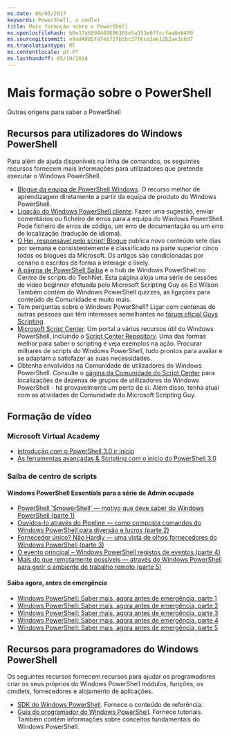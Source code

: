 ```yaml
---
ms.date: 06/05/2017
keywords: PowerShell, o cmdlet
title: Mais formação sobre o PowerShell
ms.openlocfilehash: b0e17a6894468696365e5a553e6ffccfaa8eb499
ms.sourcegitcommit: e9ad4d85fd7eb72fb5bc37f6ca3ae1282ae3c6d7
ms.translationtype: MT
ms.contentlocale: pt-PT
ms.lasthandoff: 05/10/2018
---
```

# <a name="more-powershell-learning"></a>Mais formação sobre o PowerShell

Outras origens para saber o PowerShell

## <a name="resources-for-windows-powershell-users"></a>Recursos para utilizadores do Windows PowerShell

Para além de ajuda disponíveis na linha de comandos, os seguintes recursos fornecem mais informações para utilizadores que pretende executar o Windows PowerShell.

- [Blogue da equipa de PowerShell Windows](http://blogs.msdn.com/b/powershell/). O recurso melhor de aprendizagem diretamente a partir da equipa de produto do Windows PowerShell.
- [Ligação do Windows PowerShell cliente](http://Connect.Microsoft.com/PowerShell). Fazer uma sugestão, enviar comentários ou ficheiro de erros para a equipa do Windows PowerShell. Pode ficheiro de erros de código, um erro de documentação ou um erro de localização (tradução de idioma).
- [O Hei, responsável pelo script! Blogue](https://blogs.technet.microsoft.com/heyscriptingguy/) publica novo conteúdo sete dias por semana e consistentemente é classificado na parte superior cinco todos os blogues da Microsoft. Os artigos são condicionadas por cenário e escritos de forma a interagir e lively.
- [A página de PowerShell Saiba](https://blogs.technet.microsoft.com/heyscriptingguy/2015/01/04/weekend-scripter-the-best-ways-to-learn-powershell/) é o hub de Windows PowerShell no Centro de scripts do TechNet. Esta página aloja uma série de sessões de vídeo beginner efetuada pelo Microsoft Scripting Guy os Ed Wilson. Também contém do Windows PowerShell quizzes, as ligações para conteúdo de Comunidade e muito mais.
- Tem perguntas sobre o Windows PowerShell? Ligar com centenas de outras pessoas que têm interesses semelhantes no [fórum oficial Guys Scripting](http://social.technet.microsoft.com/forums/itcg/threads/).
- [Microsoft Script Center](https://technet.microsoft.com/scriptcenter). Um portal a vários recursos útil do Windows PowerShell, incluindo o [Script Center Repository](http://gallery.technet.microsoft.com/scriptcenter/). Uma das formas melhor para saber o scripting é veja exemplos na ação. Procurar milhares de scripts do Windows PowerShell, tudo prontos para avaliar e se adaptam a satisfazer as suas necessidades.
- Obtenha envolvidos na Comunidade de utilizadores do Windows PowerShell. Consulte o [página da Comunidade do Script Center](https://technet.microsoft.com/scriptcenter/hh182567.aspx) para localizações de dezenas de grupos de utilizadores do Windows PowerShell - há provavelmente um perto de si. Além disso, tenha atual com as atividades de Comunidade do Microsoft Scripting Guy.

## <a name="video-training"></a>Formação de vídeo

### <a name="microsoft-virtual-academy"></a>Microsoft Virtual Academy
- [Introdução com o PowerShell 3.0 ir início](https://mva.microsoft.com/en-US/training-courses/getting-started-with-powershell-30-jump-start-8276)
- [As ferramentas avançadas & Scripting com o início do PowerShell 3.0](https://mva.microsoft.com/en-US/training-courses/advanced-tools-scripting-with-powershell-30-jump-start-8231)

### <a name="script-center-learn"></a>Saiba de centro de scripts
#### <a name="windows-powershell-essentials-for-the-busy-admin-series"></a>Windows PowerShell Essentials para a série de Admin ocupado
- [PowerShell 'SmowerShell' — motivo que deve saber do Windows PowerShell &#40;parte 1&#41;](http://dlbmodigital.microsoft.com/webcasts/wmv/23976_Dnl_L.wmv)
- [Ouvidos-lo através do Pipeline — como composta comandos do Windows PowerShell para diversão e lucros &#40;parte 2&#41;](http://dlbmodigital.microsoft.com/webcasts/wmv/23977_Dnl_L.wmv)
- [Fornecedor único? Não Hardly — uma vista de olhos fornecedores do Windows PowerShell &#40;parte 3&#41;](http://dlbmodigital.microsoft.com/webcasts/wmv/23978_Dnl_L.wmv)
- [O evento principal – Windows PowerShell registos de eventos &#40;parte 4&#41;](http://dlbmodigital.microsoft.com/webcasts/wmv/23979_Dnl_L.wmv)
- [Mais do que remotamente possíveis — através do Windows PowerShell para gerir o ambiente de trabalho remoto &#40;parte 5&#41;](http://dlbmodigital.microsoft.com/webcasts/wmv/23980_Dnl_L.wmv)

#### <a name="learn-it-now-before-its-an-emergency"></a>Saiba agora, antes de emergência
- [Windows PowerShell: Saber mais, agora antes de emergência, parte 1](http://dlbmodigital.microsoft.com/webcasts/wmv/1032481530_Dnl_L.wmv)
- [Windows PowerShell: Saber mais, agora antes de emergência, parte 2](http://dlbmodigital.microsoft.com/webcasts/wmv/1032481542_Dnl_L.wmv)
- [Windows PowerShell: Saber mais, agora antes de emergência, parte 3](http://dlbmodigital.microsoft.com/webcasts/wmv/1032481548_Dnl_L.wmv)
- [Windows PowerShell: Saber mais, agora antes de emergência, parte 4](http://dlbmodigital.microsoft.com/webcasts/wmv/1032481552_Dnl_L.wmv)
- [Windows PowerShell: Saber mais, agora antes de emergência, parte 5](http://dlbmodigital.microsoft.com/webcasts/wmv/1032481554_Dnl_L.wmv)

## <a name="resources-for-windows-powershell-developers"></a>Recursos para programadores do Windows PowerShell

Os seguintes recursos fornecem recursos para ajudar os programadores criar os seus próprios do Windows PowerShell módulos, funções, os cmdlets, fornecedores e alojamento de aplicações.

- [SDK do Windows PowerShell](http://go.microsoft.com/fwlink/p/?LinkID=89595). Fornece o conteúdo de referência.
- [Guia do programador do Windows PowerShell](http://go.microsoft.com/fwlink/p/?LinkID=89596). Fornece tutoriais. Também contém informações sobre conceitos fundamentais do Windows PowerShell.
